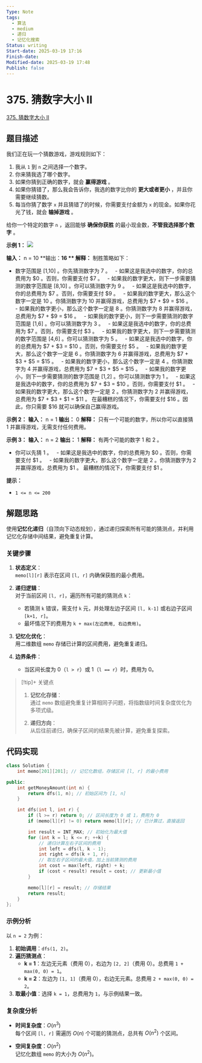 ```yaml
---
Type: Note
tags:
  - 算法
  - medium
  - 递归
  - 记忆化搜索
Status: writing
Start-date: 2025-03-19 17:16
Finish-date: 
Modified-date: 2025-03-19 17:48
Publish: false
---
```



# 375. 猜数字大小 II
[375. 猜数字大小 II](https://leetcode.cn/problems/guess-number-higher-or-lower-ii/)

## 题目描述
我们正在玩一个猜数游戏，游戏规则如下：

1. 我从 `1` 到 `n` 之间选择一个数字。
2. 你来猜我选了哪个数字。
3. 如果你猜到正确的数字，就会 **赢得游戏** 。
4. 如果你猜错了，那么我会告诉你，我选的数字比你的 **更大或者更小** ，并且你需要继续猜数。
5. 每当你猜了数字 `x` 并且猜错了的时候，你需要支付金额为 `x` 的现金。如果你花光了钱，就会 **输掉游戏** 。

给你一个特定的数字 `n` ，返回能够 **确保你获胜** 的最小现金数，**不管我选择那个数字** 。

**示例 1：**
![](https://assets.leetcode.com/uploads/2020/09/10/graph.png)

**输入：** n = 10
**输出：**16
** 解释：** 制胜策略如下：
- 数字范围是 [1,10] 。你先猜测数字为 7 。
    - 如果这是我选中的数字，你的总费用为 $0 。否则，你需要支付 $7 。
    - 如果我的数字更大，则下一步需要猜测的数字范围是 [8,10] 。你可以猜测数字为 9 。
        - 如果这是我选中的数字，你的总费用为 $7 。否则，你需要支付 $9 。
        - 如果我的数字更大，那么这个数字一定是 10 。你猜测数字为 10 并赢得游戏，总费用为 $7 + $9 = $16 。
        - 如果我的数字更小，那么这个数字一定是 8 。你猜测数字为 8 并赢得游戏，总费用为 $7 + $9 = $16 。
    - 如果我的数字更小，则下一步需要猜测的数字范围是 [1,6] 。你可以猜测数字为 3 。
        - 如果这是我选中的数字，你的总费用为 $7 。否则，你需要支付 $3 。
        - 如果我的数字更大，则下一步需要猜测的数字范围是 [4,6] 。你可以猜测数字为 5 。
            - 如果这是我选中的数字，你的总费用为 $7 + $3 = $10 。否则，你需要支付 $5 。
            - 如果我的数字更大，那么这个数字一定是 6 。你猜测数字为 6 并赢得游戏，总费用为 $7 + $3 + $5 = $15 。
            - 如果我的数字更小，那么这个数字一定是 4 。你猜测数字为 4 并赢得游戏，总费用为 $7 + $3 + $5 = $15 。
        - 如果我的数字更小，则下一步需要猜测的数字范围是 [1,2] 。你可以猜测数字为 1 。
            - 如果这是我选中的数字，你的总费用为 $7 + $3 = $10 。否则，你需要支付 $1 。
            - 如果我的数字更大，那么这个数字一定是 2 。你猜测数字为 2 并赢得游戏，总费用为 $7 + $3 + $1 = $11 。
在最糟糕的情况下，你需要支付 $16 。因此，你只需要 $16 就可以确保自己赢得游戏。

**示例 2：**
**输入：** n = 1
**输出：** 0
**解释：** 只有一个可能的数字，所以你可以直接猜 1 并赢得游戏，无需支付任何费用。

**示例 3：**
**输入：** n = 2
**输出：** 1
**解释：** 有两个可能的数字 1 和 2 。
- 你可以先猜 1 。
    - 如果这是我选中的数字，你的总费用为 $0 。否则，你需要支付 $1 。
    - 如果我的数字更大，那么这个数字一定是 2 。你猜测数字为 2 并赢得游戏，总费用为 $1 。
最糟糕的情况下，你需要支付 $1 。

**提示：**
- `1 <= n <= 200`

## 解题思路

使用**记忆化递归**（自顶向下动态规划），通过递归探索所有可能的猜测点，并利用记忆化存储中间结果，避免重复计算。

### 关键步骤
1. **状态定义**：  
   `memo[l][r]` 表示在区间 `[l, r]` 内确保获胜的最小费用。

2. **递归逻辑**：  
   对于当前区间 `[l, r]`，遍历所有可能的猜测点 `k`：
   - 若猜测 `k` 错误，需支付 `k` 元，并处理左边子区间 `[l, k-1]` 或右边子区间 `[k+1, r]`。
   - 最坏情况下的费用为 `k + max(左边费用, 右边费用)`。

3. **记忆化优化**：  
   用二维数组 `memo` 存储已计算的区间费用，避免重复递归。

4. **边界条件**：  
   - 当区间长度为 0（`l > r`）或 1（`l == r`）时，费用为 0。


> [!tip]+ 关键点
> 1. **记忆化存储**：  
>    通过 `memo` 数组避免重复计算相同子问题，将指数级时间复杂度优化为多项式级。
> 
> 2. **递归方向**：  
>    从后往前递归，确保子区间的结果先被计算，避免重复探索。

## 代码实现
```cpp
class Solution {
    int memo[201][201]; // 记忆化数组，存储区间 [l, r] 的最小费用

public:
    int getMoneyAmount(int n) {
        return dfs(1, n); // 初始区间为 [1, n]
    }

    int dfs(int l, int r) {
        if (l >= r) return 0; // 区间长度为 0 或 1，费用为 0
        if (memo[l][r] != 0) return memo[l][r]; // 已计算过，直接返回

        int result = INT_MAX; // 初始化为最大值
        for (int k = l; k <= r; ++k) {
            // 递归计算左右子区间的费用
            int left = dfs(l, k - 1);
            int right = dfs(k + 1, r);
            // 取左右子区间的最大值，加上当前猜测的费用
            int cost = max(left, right) + k;
            if (cost < result) result = cost; // 更新最小值
        }

        memo[l][r] = result; // 存储结果
        return result;
    }
};
```


### 示例分析
以 `n = 2` 为例：
1. **初始调用**：`dfs(1, 2)`。
2. **遍历猜测点**：
   - **k = 1**：左边无元素（费用 0），右边为 `[2, 2]`（费用 0）。总费用 `1 + max(0, 0) = 1`。
   - **k = 2**：左边为 `[1, 1]`（费用 0），右边无元素。总费用 `2 + max(0, 0) = 2`。
3. **取最小值**：选择 `k = 1`，总费用为 `1`，与示例结果一致。

### 复杂度分析
- **时间复杂度**：$O(n^3)$  
  每个区间 `[l, r]` 需遍历 $O(n)$ 个可能的猜测点，总共有 $O(n^2)$ 个区间。

- **空间复杂度**：$O(n^2)$  
  记忆化数组 `memo` 的大小为 $O(n^2)$。




